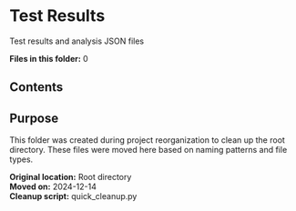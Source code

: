 # Test Results

Test results and analysis JSON files

**Files in this folder:** 0

## Contents


## Purpose

This folder was created during project reorganization to clean up the root directory.
These files were moved here based on naming patterns and file types.

**Original location:** Root directory  
**Moved on:** 2024-12-14  
**Cleanup script:** quick_cleanup.py  
